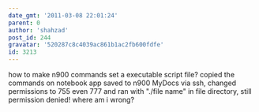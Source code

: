 ```yaml
---
date_gmt: '2011-03-08 22:01:24'
parent: 0
author: 'shahzad'
post_id: 244
gravatar: '520287c8c4039ac861b1ac2fb600fdfe'
id: 3213
---
```


how to make n900 commands set a executable script file? copied the commands on notebook app saved to n900 MyDocs via ssh, changed permissions to 755 even 777 and ran with "./file name" in file directory, still permission denied! where am i wrong?